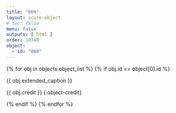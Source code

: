 ```yaml
---
title: "069"
layout: score-object
# toc: false
menu: false
outputs: [ html ]
order: 10740
object:
  - id: "069"
---
```


{% for obj in objects.object_list %}
{% if obj.id == object[0].id %}

{{ obj.extended_caption }}

{{ obj.credit }} {.object-credit}

{% endif %}
{% endfor %}
